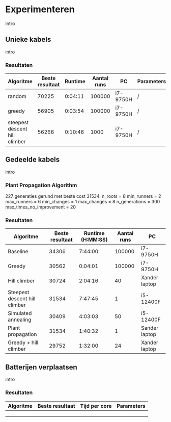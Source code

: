 # Experimenteren

Intro

## Unieke kabels

intro

### Resultaten

| **Algoritme**                 | **Beste resultaat** | **Runtime** | **Aantal runs** | **PC**   | **Parameters** |
|-------------------------------|---------------------|-------------|-----------------|----------|----------------|
| random                        | 70225               | 0:04:11     | 100000          | i7-9750H | /              |
| greedy                        | 56905               | 0:03:54     | 100000          | i7-9750H | /              |
| steepest descent hill climber | 56266               | 0:10:46     | 1000            | i7-9750H | /              |

## Gedeelde kabels

intro

### Plant Propagation Algorithm

227 generaties gerund met beste cost 31534. 
n_roots = 8
    min_runners = 2
    max_runners = 6
    min_changes = 1
    max_changes = 8
    n_generations = 300
    max_times_no_improvement = 20

### Resultaten

| **Algoritme**                 | **Beste resultaat** | **Runtime (H:MM:SS)** | **Aantal runs** | **PC**        |
|-------------------------------|---------------------|-----------------------|-----------------|---------------|
| Baseline                      | 34306               | 7:44:00               | 100000          | i7-9750H      |
| Greedy                        | 30562               | 0:04:01               | 100000          | i7-9750H      |
| Hill climber                  | 30724               | 2:04:16               | 40              | Xander laptop |
| Steepest descent hill climber | 31534               | 7:47:45               | 1               | i5-12400F     |
| Simulated annealing           | 30409               | 4:03:03               | 50              | i5-12400F     |
| Plant propagation             | 31534               | 1:40:32               | 1               | Sander laptop |
| Greedy + hill climber         | 29752               | 1:32:00               | 24              | Xander laptop |

## Batterijen verplaatsen

intro

### Resultaten

| **Algoritme** | **Beste resultaat** | **Tijd per core** | **Parameters** |
|---------------|---------------------|-------------------|----------------|
|               |                     |                   |                |
|               |                     |                   |                |
|               |                     |                   |                |